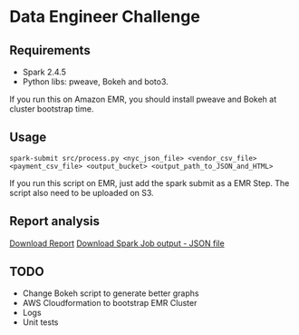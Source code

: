 # Data Engineer Challenge

## Requirements
- Spark 2.4.5
- Python libs: pweave, Bokeh and boto3.

If you run this on Amazon EMR, you should install pweave and Bokeh at cluster bootstrap time.

## Usage
```
spark-submit src/process.py <nyc_json_file> <vendor_csv_file> <payment_csv_file> <output_bucket> <output_path_to_JSON_and_HTML>
```

If you run this script on EMR, just add the spark submit as a EMR Step. The script also need to be uploaded on S3.

## Report analysis
[Download Report](report/report.html)
[Download Spark Job output - JSON file](report/output.json)

## TODO
- Change Bokeh script to generate better graphs
- AWS Cloudformation to bootstrap EMR Cluster
- Logs
- Unit tests